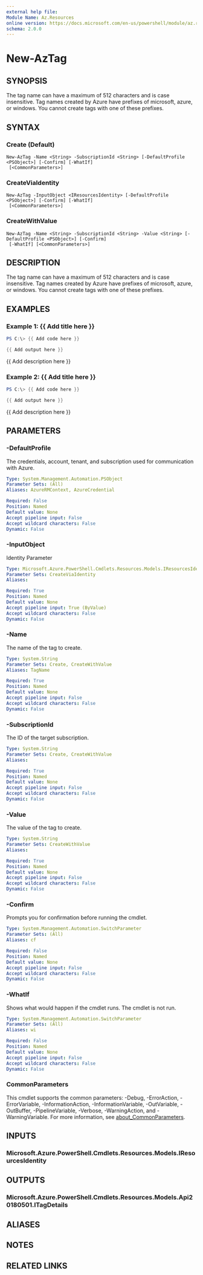 ```yaml
---
external help file:
Module Name: Az.Resources
online version: https://docs.microsoft.com/en-us/powershell/module/az.resources/new-aztag
schema: 2.0.0
---
```


# New-AzTag

## SYNOPSIS
The tag name can have a maximum of 512 characters and is case insensitive.
Tag names created by Azure have prefixes of microsoft, azure, or windows.
You cannot create tags with one of these prefixes.

## SYNTAX

### Create (Default)
```
New-AzTag -Name <String> -SubscriptionId <String> [-DefaultProfile <PSObject>] [-Confirm] [-WhatIf]
 [<CommonParameters>]
```

### CreateViaIdentity
```
New-AzTag -InputObject <IResourcesIdentity> [-DefaultProfile <PSObject>] [-Confirm] [-WhatIf]
 [<CommonParameters>]
```

### CreateWithValue
```
New-AzTag -Name <String> -SubscriptionId <String> -Value <String> [-DefaultProfile <PSObject>] [-Confirm]
 [-WhatIf] [<CommonParameters>]
```

## DESCRIPTION
The tag name can have a maximum of 512 characters and is case insensitive.
Tag names created by Azure have prefixes of microsoft, azure, or windows.
You cannot create tags with one of these prefixes.

## EXAMPLES

### Example 1: {{ Add title here }}
```powershell
PS C:\> {{ Add code here }}

{{ Add output here }}
```

{{ Add description here }}

### Example 2: {{ Add title here }}
```powershell
PS C:\> {{ Add code here }}

{{ Add output here }}
```

{{ Add description here }}

## PARAMETERS

### -DefaultProfile
The credentials, account, tenant, and subscription used for communication with Azure.

```yaml
Type: System.Management.Automation.PSObject
Parameter Sets: (All)
Aliases: AzureRMContext, AzureCredential

Required: False
Position: Named
Default value: None
Accept pipeline input: False
Accept wildcard characters: False
Dynamic: False
```

### -InputObject
Identity Parameter

```yaml
Type: Microsoft.Azure.PowerShell.Cmdlets.Resources.Models.IResourcesIdentity
Parameter Sets: CreateViaIdentity
Aliases:

Required: True
Position: Named
Default value: None
Accept pipeline input: True (ByValue)
Accept wildcard characters: False
Dynamic: False
```

### -Name
The name of the tag to create.

```yaml
Type: System.String
Parameter Sets: Create, CreateWithValue
Aliases: TagName

Required: True
Position: Named
Default value: None
Accept pipeline input: False
Accept wildcard characters: False
Dynamic: False
```

### -SubscriptionId
The ID of the target subscription.

```yaml
Type: System.String
Parameter Sets: Create, CreateWithValue
Aliases:

Required: True
Position: Named
Default value: None
Accept pipeline input: False
Accept wildcard characters: False
Dynamic: False
```

### -Value
The value of the tag to create.

```yaml
Type: System.String
Parameter Sets: CreateWithValue
Aliases:

Required: True
Position: Named
Default value: None
Accept pipeline input: False
Accept wildcard characters: False
Dynamic: False
```

### -Confirm
Prompts you for confirmation before running the cmdlet.

```yaml
Type: System.Management.Automation.SwitchParameter
Parameter Sets: (All)
Aliases: cf

Required: False
Position: Named
Default value: None
Accept pipeline input: False
Accept wildcard characters: False
Dynamic: False
```

### -WhatIf
Shows what would happen if the cmdlet runs.
The cmdlet is not run.

```yaml
Type: System.Management.Automation.SwitchParameter
Parameter Sets: (All)
Aliases: wi

Required: False
Position: Named
Default value: None
Accept pipeline input: False
Accept wildcard characters: False
Dynamic: False
```

### CommonParameters
This cmdlet supports the common parameters: -Debug, -ErrorAction, -ErrorVariable, -InformationAction, -InformationVariable, -OutVariable, -OutBuffer, -PipelineVariable, -Verbose, -WarningAction, and -WarningVariable. For more information, see [about_CommonParameters](http://go.microsoft.com/fwlink/?LinkID=113216).

## INPUTS

### Microsoft.Azure.PowerShell.Cmdlets.Resources.Models.IResourcesIdentity

## OUTPUTS

### Microsoft.Azure.PowerShell.Cmdlets.Resources.Models.Api20180501.ITagDetails

## ALIASES

## NOTES

## RELATED LINKS

